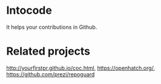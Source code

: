 # Intocode
It helps your contributions in Github.

# Related projects
http://yourfirstpr.github.io/coc.html, https://openhatch.org/, https://github.com/prezi/repoguard
